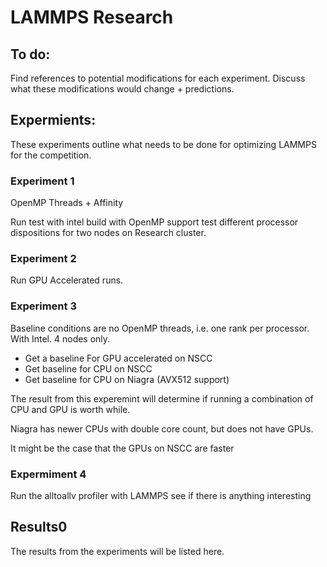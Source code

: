 # LAMMPS Research


## To do: 
Find references to potential modifications for each experiment. Discuss what these modifications would change + predictions.

## Expermients:

These experiments outline what needs to be done for optimizing LAMMPS for the competition.

### Experiment 1
OpenMP Threads + Affinity

Run test with intel build with OpenMP support test different processor dispositions for two nodes on Research cluster.

### Experiment 2
Run GPU Accelerated runs.

### Experiment 3 
Baseline conditions are no OpenMP threads, i.e. one rank per processor.
With Intel. 4 nodes only.

- Get a baseline For GPU accelerated on NSCC
- Get baseline for CPU on NSCC
- Get baseline for CPU on Niagra (AVX512 support)

The result from this experemint will determine if running a combination of CPU and GPU is worth while.

Niagra has newer CPUs with double core count, but does not have GPUs.

It might be the case that the GPUs on NSCC are faster


### Expermiment 4 
Run the alltoallv profiler with LAMMPS see if there is anything interesting


## Results0
The results from the experiments will be listed here.